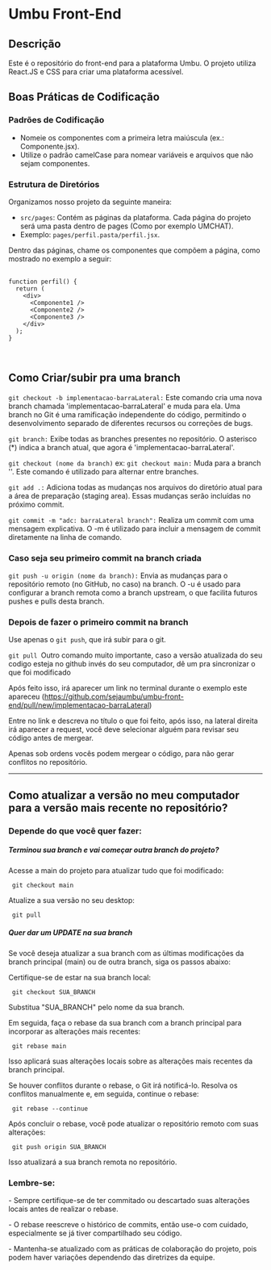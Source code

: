 <h1>Umbu Front-End</h1>

  <h2>Descrição</h2>
  <p>Este é o repositório do front-end para a plataforma Umbu. O projeto utiliza React.JS e CSS para criar uma plataforma acessível.</p>

  <h2>Boas Práticas de Codificação</h2>

  <h3>Padrões de Codificação</h3>
  <ul>
    <li>Nomeie os componentes com a primeira letra maiúscula (ex.: Componente.jsx).</li>
    <li>Utilize o padrão camelCase para nomear variáveis e arquivos que não sejam componentes.</li>
  </ul>

  <h3>Estrutura de Diretórios</h3>
  <p>Organizamos nosso projeto da seguinte maneira:</p>
  <ul>
    <li><code>src/pages</code>: Contém as páginas da plataforma. Cada página do projeto será uma pasta dentro de pages (Como por exemplo UMCHAT).</li>
    <li>Exemplo: <code>pages/perfil.pasta/perfil.jsx</code>.</li>
  </ul>
  <p>Dentro das páginas, chame os componentes que compõem a página, como mostrado no exemplo a seguir:</p>

  <pre>
    <code>
function perfil() {
  return (
    &lt;div&gt;
      &lt;Componente1 /&gt;
      &lt;Componente2 /&gt;
      &lt;Componente3 /&gt;
    &lt;/div&gt;
  );
}
    </code>
  </pre>

  <h2>Como Criar/subir pra uma branch</h2>

  <p><code>git checkout -b implementacao-barraLateral:</code> Este comando cria uma nova branch chamada 'implementacao-barraLateral' e muda para ela. Uma branch no Git é uma ramificação independente do código, permitindo o desenvolvimento separado de diferentes recursos ou correções de bugs.</p>

  <p><code>git branch:</code> Exibe todas as branches presentes no repositório. O asterisco (*) indica a branch atual, que agora é 'implementacao-barraLateral'.</p>

  <p><code>git checkout (nome da branch)</code> ex: <code>git checkout main:</code> Muda para a branch ''. Este comando é utilizado para alternar entre branches.</p>

  <p><code>git add .:</code> Adiciona todas as mudanças nos arquivos do diretório atual para a área de preparação (staging area). Essas mudanças serão incluídas no próximo commit.</p>

  <p><code>git commit -m "adc: barraLateral branch":</code> Realiza um commit com uma mensagem explicativa. O -m é utilizado para incluir a mensagem de commit diretamente na linha de comando.</p>

  <h3>Caso seja seu primeiro commit na branch criada</h3>

  <p><code>git push -u origin (nome da branch):</code> Envia as mudanças para o repositório remoto (no GitHub, no caso) na branch. O -u é usado para configurar a branch remota como a branch upstream, o que     facilita futuros pushes e pulls desta branch.</p>

  <h3>Depois de fazer o primeiro commit na branch</h3>

  <p>Use apenas o <code>git push</code>, que irá subir para o git.</p>
  <p><code>git pull </code>Outro comando muito importante, caso a versão atualizada do seu codigo esteja no github invés do seu computador, dê um  pra sincronizar o que foi modificado</p>

  <p>Após feito isso, irá aparecer um link no terminal durante o exemplo este apareceu (<a href="https://github.com/sejaumbu/umbu-front-end/pull/new/implementacao-barraLateral">https://github.com/sejaumbu/umbu-front-end/pull/new/implementacao-barraLateral</a>)</p>

  <p>Entre no link e descreva no título o que foi feito, após isso, na lateral direita irá aparecer a request, você deve selecionar alguém para revisar seu código antes de mergear.</p>

  <p>Apenas sob ordens vocês podem mergear o código, para não gerar conflitos no repositório.</p>

  <hr>
<h2> Como atualizar a versão no meu computador para a versão mais recente no repositório?</h2>

<h3> Depende do que você quer fazer: </h3>

<h5>Terminou sua branch e vai começar outra branch do projeto? </h5>
<p> Acesse a main do projeto para atualizar tudo que foi modificado:</p>
<p><code> git checkout main</code></p>
<p> Atualize a sua versão no seu desktop:</p>
<p><code> git pull </code></p>

<h5> Quer dar um UPDATE na sua branch </h5>
<p> Se você deseja atualizar a sua branch com as últimas modificações da branch principal (main) ou de outra branch, siga os passos abaixo:</p>

<p> Certifique-se de estar na sua branch local:</p>
<p><code> git checkout SUA_BRANCH </code></p>
<p> Substitua "SUA_BRANCH" pelo nome da sua branch.</p>

<p> Em seguida, faça o rebase da sua branch com a branch principal para incorporar as alterações mais recentes:</p>
<p><code> git rebase main </code></p>
<p> Isso aplicará suas alterações locais sobre as alterações mais recentes da branch principal.</p>

<p> Se houver conflitos durante o rebase, o Git irá notificá-lo. Resolva os conflitos manualmente e, em seguida, continue o rebase:</p>
<p><code> git rebase --continue </code></p>

<p> Após concluir o rebase, você pode atualizar o repositório remoto com suas alterações:</p>
<p><code> git push origin SUA_BRANCH </code></p>

<p> Isso atualizará a sua branch remota no repositório.</p>

<h3> Lembre-se: </h3>
<p> - Sempre certifique-se de ter commitado ou descartado suas alterações locais antes de realizar o rebase.</p>
<p> - O rebase reescreve o histórico de commits, então use-o com cuidado, especialmente se já tiver compartilhado seu código.</p>
<p> - Mantenha-se atualizado com as práticas de colaboração do projeto, pois podem haver variações dependendo das diretrizes da equipe.</p>


